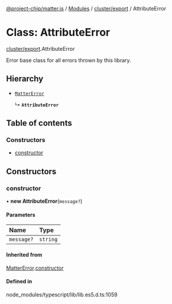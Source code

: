 [@project-chip/matter.js](../README.md) / [Modules](../modules.md) / [cluster/export](../modules/cluster_export.md) / AttributeError

# Class: AttributeError

[cluster/export](../modules/cluster_export.md).AttributeError

Error base class for all errors thrown by this library.

## Hierarchy

- [`MatterError`](common_export.MatterError.md)

  ↳ **`AttributeError`**

## Table of contents

### Constructors

- [constructor](cluster_export.AttributeError.md#constructor)

## Constructors

### constructor

• **new AttributeError**(`message?`)

#### Parameters

| Name | Type |
| :------ | :------ |
| `message?` | `string` |

#### Inherited from

[MatterError](common_export.MatterError.md).[constructor](common_export.MatterError.md#constructor)

#### Defined in

node_modules/typescript/lib/lib.es5.d.ts:1059
